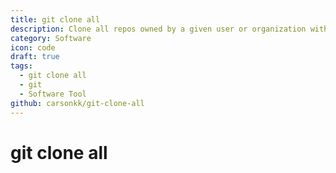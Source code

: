 ```yaml
---
title: git clone all
description: Clone all repos owned by a given user or organization with a single command
category: Software
icon: code
draft: true
tags:
  - git clone all
  - git
  - Software Tool
github: carsonkk/git-clone-all
---
```


# git clone all